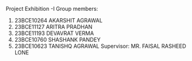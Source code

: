 Project Exhibition -I
Group members:
  1. 23BCE10264 AKARSHIT AGRAWAL
  2. 23BCE11127 ARITRA PRADHAN
  3. 23BCE11193 DEVAVRAT VERMA
  4. 23BCE10760 SHASHANK PANDEY
  5. 23BCE10623 TANISHQ AGRAWAL
Supervisor:  MR. FAISAL RASHEED LONE

